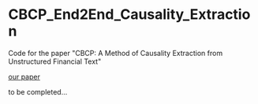 # CBCP_End2End_Causality_Extraction
Code for the paper "CBCP: A Method of Causality Extraction from Unstructured Financial Text"

[our paper](https://dl.acm.org/doi/10.1145/3508230.3508250)

to be completed...
